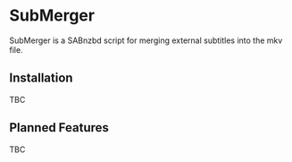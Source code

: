 # SubMerger
SubMerger is a SABnzbd script for merging external subtitles into the mkv file.
## Installation
TBC
## Planned Features
TBC